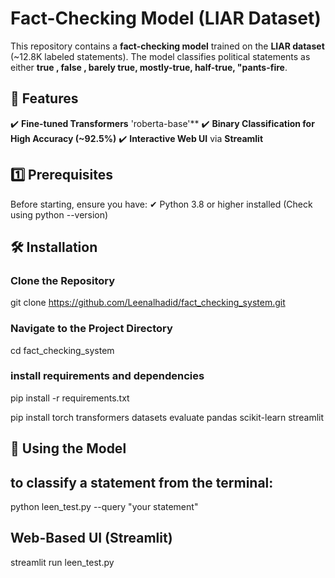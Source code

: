 #  Fact-Checking Model (LIAR Dataset)

This repository contains a **fact-checking model** trained on the **LIAR dataset** (~12.8K labeled statements). The model classifies political statements as either **true , false , barely true, mostly-true, half-true, "pants-fire**.

## 📌 Features
✔️ **Fine-tuned Transformers** 'roberta-base'**
✔️ **Binary Classification for High Accuracy (~92.5%)**
✔️ **Interactive Web UI** via **Streamlit**  

## 1️⃣ Prerequisites
Before starting, ensure you have:
✔ Python 3.8 or higher installed (Check using python --version)

## 🛠 Installation
### Clone the Repository
git clone https://github.com/Leenalhadid/fact_checking_system.git

### Navigate to the Project Directory
cd fact_checking_system

### install requirements and dependencies

pip install -r requirements.txt

pip install torch transformers datasets evaluate pandas scikit-learn streamlit

## 🚀 Using the Model
## **to classify a statement from the terminal**:
python leen_test.py --query "your statement"

## Web-Based UI (Streamlit)
streamlit run leen_test.py
